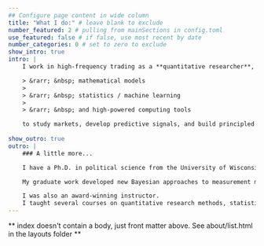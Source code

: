 ```yaml
---
## Configure page content in wide column
title: "What I do:" # leave blank to exclude
number_featured: 2 # pulling from mainSections in config.toml
use_featured: false # if false, use most recent by date
number_categories: 0 # set to zero to exclude
show_intro: true
intro: |
    I work in high-frequency trading as a **quantitative researcher**, which means I use

    > &rarr; &nbsp; mathematical models
    >
    > &rarr; &nbsp; statistics / machine learning
    >
    > &rarr; &nbsp; and high-powered computing tools

    to study markets, develop predictive signals, and build principled trading strategies that go _very_ fast.
    
show_outro: true
outro: |
    ### A little more...

    I have a Ph.D. in political science from the University of Wisconsin–Madison, where I was a graduate affiliate of the [Elections Research Center](https://elections.wisc.edu/).

    My graduate work developed new Bayesian approaches to measurement models and causal inference, which I used to study U.S. elections and public opinion.

    I was also an award-winning instructor.
    I taught several courses on quantitative research methods, statistics, and computing for undergraduate and graduate students.
---
```


** index doesn't contain a body, just front matter above.
See about/list.html in the layouts folder **